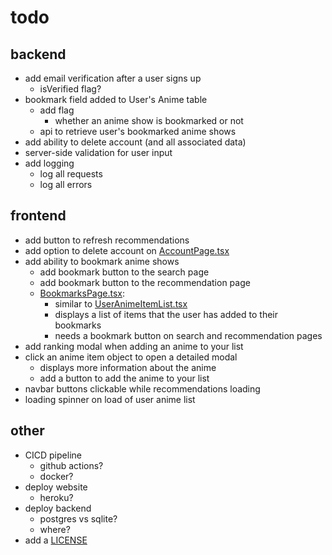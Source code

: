 # todo

## backend

- add email verification after a user signs up
  - isVerified flag?
- bookmark field added to User's Anime table
  - add flag
    - whether an anime show is bookmarked or not
  - api to retrieve user's bookmarked anime shows
- add ability to delete account (and all associated data)
- server-side validation for user input
- add logging
  - log all requests
  - log all errors

## frontend

- add button to refresh recommendations
- add option to delete account on [AccountPage.tsx](frontend/components/AccountPage.tsx)
- add ability to bookmark anime shows
  - add bookmark button to the search page
  - add bookmark button to the recommendation page
  - [BookmarksPage.tsx](frontend/components/pages/BookmarksPage.tsx):
    - similar to [UserAnimeItemList.tsx](frontend/components/pages/UserAnimeItemList.tsx)
    - displays a list of items that the user has added to their bookmarks
    - needs a bookmark button on search and recommendation pages
- add ranking modal when adding an anime to your list
- click an anime item object to open a detailed modal
  - displays more information about the anime
  - add a button to add the anime to your list
- navbar buttons clickable while recommendations loading
- loading spinner on load of user anime list

## other

- CICD pipeline
  - github actions?
  - docker?
- deploy website
  - heroku?
- deploy backend
  - postgres vs sqlite?
  - where?
- add a [LICENSE](LICENSE)
